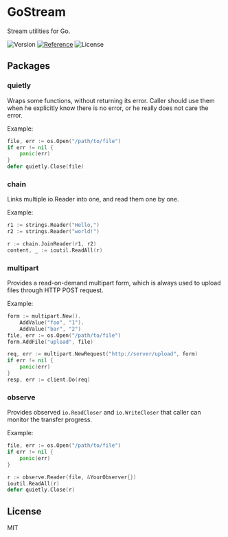 # GoStream

Stream utilities for Go.

![Version](https://img.shields.io/badge/Release-v0.1.1-brightgreen.svg?style=flat-square)
[![Reference](https://img.shields.io/badge/Go-Reference-blue.svg?style=flat-square)](https://pkg.go.dev/mod/github.com/deadblue/gostream)
![License](https://img.shields.io/:License-MIT-green.svg?style=flat-square)

## Packages

### quietly

Wraps some functions, without returning its error. Caller should use them when he explicitly know there is no error, or he really does not care the error.

Example:

```go
file, err := os.Open("/path/to/file")
if err != nil {
    panic(err)
}
defer quietly.Close(file)
```

### chain

Links multiple io.Reader into one, and read them one by one.

Example:

```go
r1 := strings.Reader("Hello,")
r2 := strings.Reader("world!")

r := chain.JoinReader(r1, r2)
content, _ := ioutil.ReadAll(r)
```

### multipart

Provides a read-on-demand multipart form, which is always used to upload files through HTTP POST request.

Example:

```go
form := multipart.New().
    AddValue("foo", "1").
    AddValue("bar", "2")
file, err := os.Open("/path/to/file")
form.AddFile("upload", file)

req, err := multipart.NewRequest("http://server/upload", form)
if err != nil {
    panic(err)
}
resp, err := client.Do(req)
```

### observe

Provides observed `io.ReadCloser` and `io.WriteCloser` that caller can monitor the transfer progress.

Example:

```go
file, err := os.Open("/path/to/file")
if err != nil {
    panic(err)
}

r := observe.Reader(file, &YourObserver{})
ioutil.ReadAll(r)
defer quietly.Close(r)
```

## License

MIT